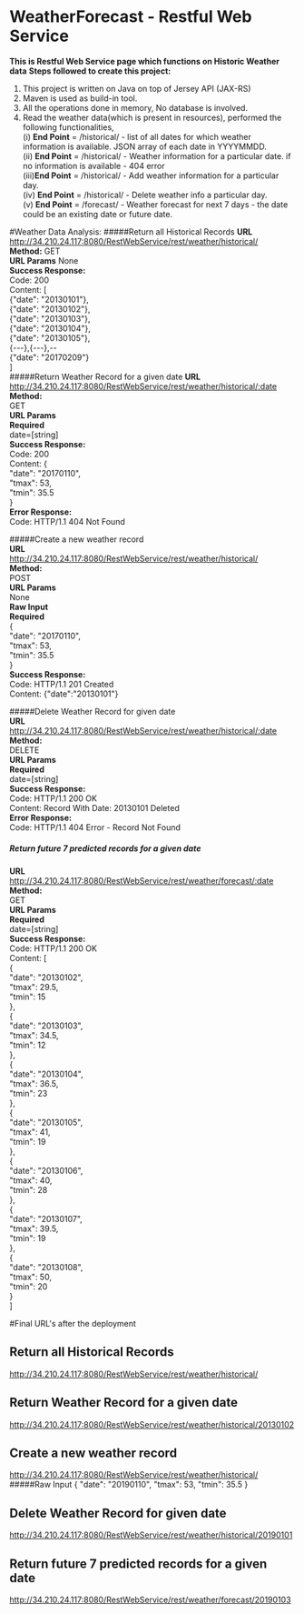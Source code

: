 # WeatherForecast - Restful Web Service

**This is Restful Web Service page which functions on Historic Weather data**
**Steps followed to create this project:**

1. This project is written on Java on top of Jersey API (JAX-RS)
2. Maven is used as build-in tool.
3. All the operations done in memory, No database is involved.
4. Read the weather data(which is present in resources), performed the following functionalities,  
    (i)  **End Point** =         /historical/ - list of all dates for which weather information is available. JSON array of each date in YYYYMMDD.  
    (ii) **End Point** =         /historical/<dateYYYYMMDD> - Weather information for a particular date. if no information is available - 404 error  
    (iii)**End Point** =         /historical/ - Add weather information for a particular day.  
    (iv) **End Point** =         /historical/<dateYYYYMMDD> - Delete weather info a particular day.  
    (v)  **End Point** =         /forecast/<dateYYYYMMDD> - Weather forecast for next 7 days - the date could be an existing date or future date.  

#Weather Data Analysis:
#####Return all Historical Records
**URL**
http://34.210.24.117:8080/RestWebService/rest/weather/historical/  
**Method:**
GET  
**URL Params**
None  
**Success Response:**  
Code: 200   
Content: [    
   {"date": "20130101"},  
   {"date": "20130102"},  
   {"date": "20130103"},  
   {"date": "20130104"},  
   {"date": "20130105"},  
   {---},{---},--  
   {"date": "20170209"}  
   ]  
#####Return Weather Record for a given date
**URL**  
http://34.210.24.117:8080/RestWebService/rest/weather/historical/:date  
**Method:**  
GET  
**URL Params**  
**Required**  
date=[string]  
**Success Response:**  
Code: 200  
Content: {  
   "date": "20170110",  
   "tmax": 53,  
   "tmin": 35.5  
}  
**Error Response:**  
Code: HTTP/1.1 404 Not Found  

#####Create a new weather record  
**URL**  
http://34.210.24.117:8080/RestWebService/rest/weather/historical/  
**Method:**  
POST  
**URL Params**  
None  
**Raw Input**  
**Required**  
{  
   "date": "20170110",  
   "tmax": 53,  
   "tmin": 35.5  
}  
**Success Response:**  
Code: HTTP/1.1 201 Created  
Content: {"date":"20130101"}  

#####Delete Weather Record for given date  
**URL**  
http://34.210.24.117:8080/RestWebService/rest/weather/historical/:date  
**Method:**  
DELETE  
**URL Params**  
**Required**  
date=[string]  
**Success Response:**  
Code: HTTP/1.1 200 OK  
Content: Record With Date: 20130101 Deleted  
**Error Response:**  
Code: HTTP/1.1 404 Error - Record Not Found  

##### Return future 7 predicted records for a given date  
**URL**  
http://34.210.24.117:8080/RestWebService/rest/weather/forecast/:date  
**Method:**  
GET  
**URL Params**  
**Required**  
date=[string]  
**Success Response:**  
Code: HTTP/1.1 200 OK  
Content: [  
      {  
      "date": "20130102",  
      "tmax": 29.5,  
      "tmin": 15  
   },  
      {  
      "date": "20130103",  
      "tmax": 34.5,  
      "tmin": 12  
   },  
      {  
      "date": "20130104",  
      "tmax": 36.5,  
      "tmin": 23  
   },  
      {  
      "date": "20130105",  
      "tmax": 41,  
      "tmin": 19  
   },  
      {  
      "date": "20130106",  
      "tmax": 40,  
      "tmin": 28  
   },  
      {  
      "date": "20130107",  
      "tmax": 39.5,  
      "tmin": 19  
   },  
      {  
      "date": "20130108",  
      "tmax": 50,  
      "tmin": 20  
   }  
]  

#Final URL's after the deployment
## Return all Historical Records
http://34.210.24.117:8080/RestWebService/rest/weather/historical/
## Return Weather Record for a given date
http://34.210.24.117:8080/RestWebService/rest/weather/historical/20130102
## Create a new weather record
http://34.210.24.117:8080/RestWebService/rest/weather/historical/
#####Raw Input
{
   "date": "20190110",
   "tmax": 53,
   "tmin": 35.5
}
## Delete Weather Record for given date
http://34.210.24.117:8080/RestWebService/rest/weather/historical/20190101
## Return future 7 predicted records for a given date
http://34.210.24.117:8080/RestWebService/rest/weather/forecast/20190103
